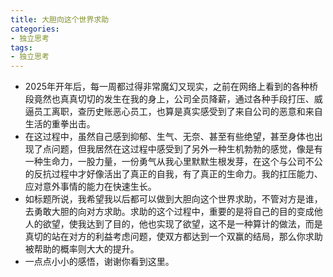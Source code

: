 ```yaml
---
title: 大胆向这个世界求助
categories: 
- 独立思考
tags:
- 独立思考
---
```


- 2025年开年后，每一周都过得非常魔幻又现实，之前在网络上看到的各种桥段竟然也真真切切的发生在我的身上，公司全员降薪，通过各种手段打压、威逼员工离职，查历史账恶心员工，也算是真实感受到了来自公司的恶意和来自生活的重拳出击。
- 在这过程中，虽然自己感到抑郁、生气、无奈、甚至有些绝望，甚至身体也出现了点问题，但我居然在这过程中感受到了另外一种生机勃勃的感觉，像是有一种生命力，一股力量，一份勇气从我心里默默生根发芽，在这个与公司不公的反抗过程中才好像活出了真正的自我，有了真正的生命力。我的扛压能力、应对意外事情的能力在快速生长。
- 如标题所说，我希望我以后都可以做到大胆向这个世界求助，不管对方是谁，去勇敢大胆的向对方求助。求助的这个过程中，重要的是将自己的目的变成他人的欲望，使我达到了目的，他也实现了欲望，这不是一种算计的做法，而是真切的站在对方的利益考虑问题，使双方都达到一个双赢的结局，那么你求助被帮助的概率则大大的提升。
- 一点点小小的感悟，谢谢你看到这里。
